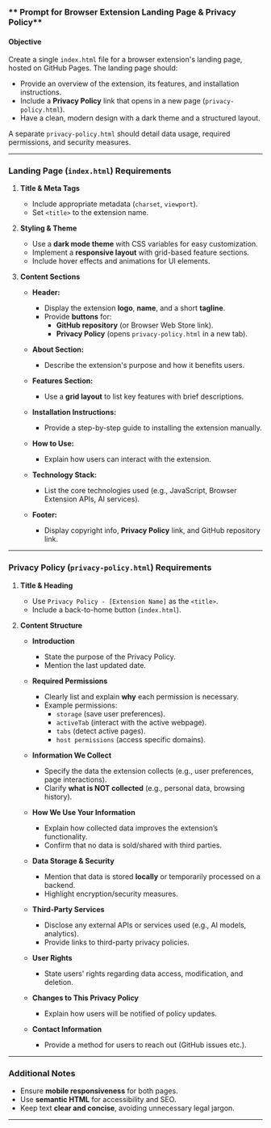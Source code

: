 ### ** Prompt for Browser Extension Landing Page & Privacy Policy**

#### **Objective**

Create a single `index.html` file for a browser extension's landing page, hosted on GitHub Pages. The landing page should:

-   Provide an overview of the extension, its features, and installation instructions.
-   Include a **Privacy Policy** link that opens in a new page (`privacy-policy.html`).
-   Have a clean, modern design with a dark theme and a structured layout.

A separate `privacy-policy.html` should detail data usage, required permissions, and security measures.

---

### **Landing Page (`index.html`) Requirements**

1. **Title & Meta Tags**

    - Include appropriate metadata (`charset`, `viewport`).
    - Set `<title>` to the extension name.

2. **Styling & Theme**

    - Use a **dark mode theme** with CSS variables for easy customization.
    - Implement a **responsive layout** with grid-based feature sections.
    - Include hover effects and animations for UI elements.

3. **Content Sections**

    - **Header:**

        - Display the extension **logo**, **name**, and a short **tagline**.
        - Provide **buttons** for:
            - **GitHub repository** (or Browser Web Store link).
            - **Privacy Policy** (opens `privacy-policy.html` in a new tab).

    - **About Section:**

        - Describe the extension's purpose and how it benefits users.

    - **Features Section:**

        - Use a **grid layout** to list key features with brief descriptions.

    - **Installation Instructions:**

        - Provide a step-by-step guide to installing the extension manually.

    - **How to Use:**

        - Explain how users can interact with the extension.

    - **Technology Stack:**

        - List the core technologies used (e.g., JavaScript, Browser Extension APIs, AI services).

    - **Footer:**
        - Display copyright info, **Privacy Policy** link, and GitHub repository link.

---

### **Privacy Policy (`privacy-policy.html`) Requirements**

1. **Title & Heading**

    - Use `Privacy Policy - [Extension Name]` as the `<title>`.
    - Include a back-to-home button (`index.html`).

2. **Content Structure**

    - **Introduction**

        - State the purpose of the Privacy Policy.
        - Mention the last updated date.

    - **Required Permissions**

        - Clearly list and explain **why** each permission is necessary.
        - Example permissions:
            - `storage` (save user preferences).
            - `activeTab` (interact with the active webpage).
            - `tabs` (detect active pages).
            - `host permissions` (access specific domains).

    - **Information We Collect**

        - Specify the data the extension collects (e.g., user preferences, page interactions).
        - Clarify **what is NOT collected** (e.g., personal data, browsing history).

    - **How We Use Your Information**

        - Explain how collected data improves the extension’s functionality.
        - Confirm that no data is sold/shared with third parties.

    - **Data Storage & Security**

        - Mention that data is stored **locally** or temporarily processed on a backend.
        - Highlight encryption/security measures.

    - **Third-Party Services**

        - Disclose any external APIs or services used (e.g., AI models, analytics).
        - Provide links to third-party privacy policies.

    - **User Rights**

        - State users' rights regarding data access, modification, and deletion.

    - **Changes to This Privacy Policy**

        - Explain how users will be notified of policy updates.

    - **Contact Information**
        - Provide a method for users to reach out (GitHub issues etc.).

---

### **Additional Notes**

-   Ensure **mobile responsiveness** for both pages.
-   Use **semantic HTML** for accessibility and SEO.
-   Keep text **clear and concise**, avoiding unnecessary legal jargon.

---
